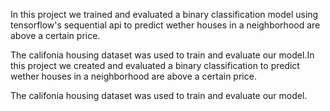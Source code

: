 In this project we trained and evaluated a binary classification model using tensorflow's sequential api to predict wether houses in a neighborhood are above a certain price.

The califonia housing dataset was used to train and evaluate our model.In this project we created and evaluated a binary classification to predict wether houses in a neighborhood are above a certain price.

The califonia housing dataset was used to train and evaluate our model.
